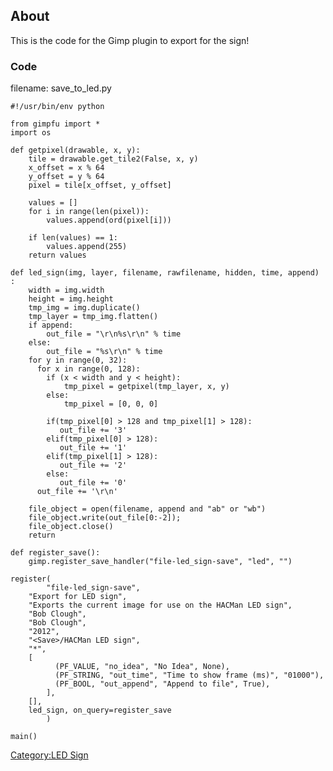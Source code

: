 About
-----

This is the code for the Gimp plugin to export for the sign!

### Code

filename: save_to_led.py

    #!/usr/bin/env python

    from gimpfu import *
    import os

    def getpixel(drawable, x, y):
        tile = drawable.get_tile2(False, x, y)
        x_offset = x % 64
        y_offset = y % 64
        pixel = tile[x_offset, y_offset]

        values = []
        for i in range(len(pixel)):
            values.append(ord(pixel[i]))

        if len(values) == 1:
            values.append(255)
        return values

    def led_sign(img, layer, filename, rawfilename, hidden, time, append) :
        width = img.width
        height = img.height
        tmp_img = img.duplicate()
        tmp_layer = tmp_img.flatten()
        if append:
            out_file = "\r\n%s\r\n" % time
        else:
            out_file = "%s\r\n" % time
        for y in range(0, 32):
          for x in range(0, 128):
            if (x < width and y < height):
                tmp_pixel = getpixel(tmp_layer, x, y)
            else:
                tmp_pixel = [0, 0, 0]

            if(tmp_pixel[0] > 128 and tmp_pixel[1] > 128):
               out_file += '3'
            elif(tmp_pixel[0] > 128):
               out_file += '1'
            elif(tmp_pixel[1] > 128):
               out_file += '2'
            else:
               out_file += '0'
          out_file += '\r\n'

        file_object = open(filename, append and "ab" or "wb")
        file_object.write(out_file[0:-2]);
        file_object.close()
        return

    def register_save():
        gimp.register_save_handler("file-led_sign-save", "led", "")

    register(
            "file-led_sign-save",
        "Export for LED sign",
        "Exports the current image for use on the HACMan LED sign",
        "Bob Clough",
        "Bob Clough",
        "2012",
        "<Save>/HACMan LED sign",
        "*",
        [
              (PF_VALUE, "no_idea", "No Idea", None),
              (PF_STRING, "out_time", "Time to show frame (ms)", "01000"),
              (PF_BOOL, "out_append", "Append to file", True),
            ],
        [],
        led_sign, on_query=register_save
            )

    main()

[Category:LED Sign](Category:LED_Sign "wikilink")